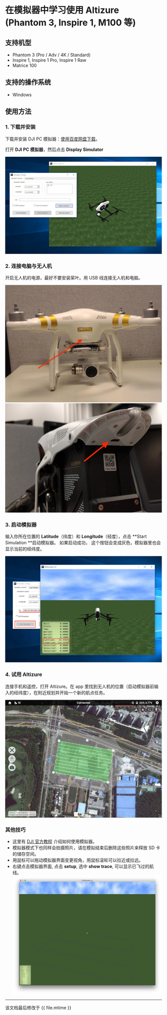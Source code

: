 # 在模拟器中学习使用 Altizure \(Phantom 3, Inspire 1, M100 等\)

## 支持机型

* Phantom 3 \(Pro / Adv / 4K / Standard\)
* Inspire 1, Inspire 1 Pro, Inspire 1 Raw
* Matrice 100

## 支持的操作系统

* Windows

## 使用方法

### 1. 下载并安装

下载并安装 DJI PC 模拟器：[使用百度网盘下载](http://pan.baidu.com/s/1dF5NjPn)。

打开 **DJI PC 模拟器**，然后点击 **Display Simulator**

![PC 模拟器未连接时](../../assets/pcsim-disconnected.png)

### 2. 连接电脑与无人机

开启无人机的电源，最好不要安装桨叶。用 USB 线连接无人机和电脑。

![Phantom 3 系列 USB 口](../../assets/pcsim-usb-phantom3.jpg)
![Inspire 1 系列 USB 口](../../assets/pcsim-usb-inspire1.jpg)

### 3. 启动模拟器

输入你所在位置的 **Latitude**（纬度）和 **Longitude**（经度），点击 **Start Simulation **启动模拟器。 如果启动成功， 这个按钮会变成灰色，模拟器里也会显示当前的经纬度。

![PC 模拟器连接后](../../assets/pcsim-connected.png)

### 4. 试用 Altizure

连接手机和遥控，打开 Altizure。在 app 里找到无人机的位置（启动模拟器前输入的经纬度），在附近规划并开始一个新的航点任务。

![Altizure app 界面](../../assets/pcsim-altizureapp.jpg)

### 其他技巧

* 这里有 [DJI 官方教程](https://developer.dji.com/mobile-sdk/documentation/application-development-workflow/workflow-testing.html#aircraft-simulator) 介绍如何使用模拟器。
* 模拟器模式下也同样会拍摄照片，请在模拟结束后删除这些照片来释放 SD 卡的储存空间。
* 用鼠标可以拖动模拟器界面变更视角，用鼠标滚轮可以拉近或拉远。
* 右键点击模拟器界面, 点击 **setup**, 选中 **show trace**, 可以显示已飞过的航线。
    ![模拟器中飞行轨迹](../../assets/pcsim-trace.jpg)

---

该文档最后修改于 {{ file.mtime }}

